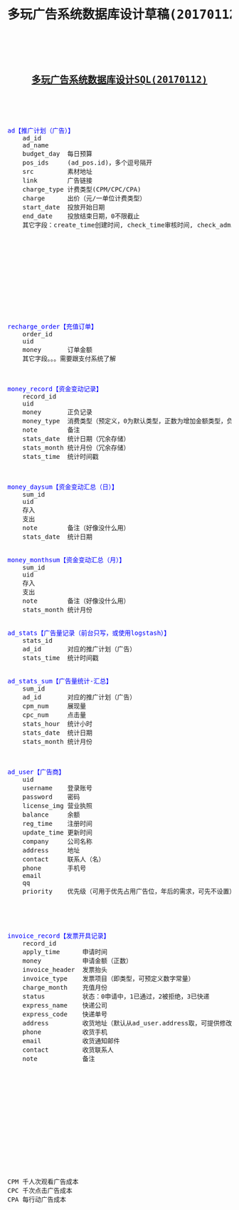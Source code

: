 <pre>


<h1><center>多玩广告系统数据库设计草稿(20170112)</center></h1>
<h2>
    <center><a href="/doc/adsysDbDesignSql" target="_blank">多玩广告系统数据库设计SQL(20170112)</a></center>
</h2>


<font color="blue">ad【推广计划（广告）】</font>
    ad_id
    ad_name
    budget_day	每日预算
    pos_ids     (ad_pos.id)，多个逗号隔开
    src         素材地址
    link		广告链接
    charge_type	计费类型(CPM/CPC/CPA)
    charge		出价（元/一单位计费类型）
    start_date	投放开始日期
    end_date	投放结束日期，0不限截止
    其它字段：create_time创建时间, check_time审核时间, check_admin审核人, check_status审核状态(待审核0，已通过1，已拒绝2)


<!--

<font color="blue">ad_form【广告位模板】</font>
    charge_type决定尺寸集合，选择尺寸集合后，可知道有多少位置
    charge_type     计费类型：cpm, cpc
    width
    height
    pos_id




<font color="blue">ad_pos【广告位】</font>
    pos_id
    pos_name        
    charge_type     计费类型：cpm, cpc
    width
    height
    sketch_url      广告位示意图
-->


<!--
<font color="blue">r_ad_pos【广告位】</font>
	pos_id
	pos_name	如“新闻阅读页C1”
charge_type

	dimension	格式【宽,高】，例如1000,90
	ad_base_id
	available	是否可用（用于管理员进行上下架）
	used		是否被占用-->
	


<!--
<font color="blue">ad_form【广告位模板】</font>
    form_id
    form_type       模板类型：1图片类型 2复杂类型（信息流广告）
    form_name       描述名，如“新闻banner图片广告1000x90”
    

<font color="blue">ad_form_field【广告位模板扩展字段】</font>
    field_id
    form_type       模板类型：同ad_form.form_type
    field_type      扩展字段类型：number数字, string字符串, text大文本
    field_name      扩展字段名
    field_desc      字段描述
    default_value   字段默认值
    widget_type     后台表单控件类型，如image, input, textarea, select, radio, checkbox


<font color="blue">ad_form_data【广告位模板扩展数据】</font>
    data_id
    form_id         数据所属的广告位模板
    field_name      字段名（冗余存储ad_form_field.field_name）
    field_type      字段类型（冗余存储ad_form_field.field_type）
    number_value    数字类型的数据
    string_value    字符串数据
    text_value      大文本数据
    update_time     添加或更新时间-->


		
<font color="blue">recharge_order【充值订单】</font>
    order_id
    uid
    money       订单金额
    其它字段。。。需要跟支付系统了解



<font color="blue">money_record【资金变动记录】</font>
	record_id
	uid
	money		正负记录
	money_type	消费类型（预定义，0为默认类型，正数为增加金额类型，负数为减少金额类型）
	note		备注
	stats_date	统计日期（冗余存储）
	stats_month	统计月份（冗余存储）
	stats_time	统计时间戳
	


<font color="blue">money_daysum【资金变动汇总（日）】</font>
	sum_id
	uid
	存入
	支出
	note		备注（好像没什么用）
	stats_date	统计日期


<font color="blue">money_monthsum【资金变动汇总（月）】</font>
	sum_id
	uid
	存入
	支出
	note		备注（好像没什么用）
	stats_month	统计月份

	
<font color="blue">ad_stats【广告量记录（前台只写，或使用logstash）】</font>
	stats_id
	ad_id		对应的推广计划（广告）
	stats_time	统计时间戳


<font color="blue">ad_stats_sum【广告量统计-汇总】</font>
	sum_id
	ad_id		对应的推广计划（广告）
	cpm_num		展现量
	cpc_num		点击量
	stats_hour	统计小时
	stats_date	统计日期
	stats_month	统计月份
	


<font color="blue">ad_user【广告商】</font>
	uid
	username	登录账号
	password	密码
	license_img	营业执照
	balance		余额
	reg_time	注册时间
	update_time	更新时间
	company		公司名称
	address		地址
	contact		联系人（名）
	phone		手机号
	email		
	qq
	priority	优先级（可用于优先占用广告位，年后的需求，可先不设置）



	
	
<font color="blue">invoice_record【发票开具记录】</font>
	record_id
	apply_time	    申请时间
	money		    申请金额（正数）
	invoice_header	发票抬头
	invoice_type	发票项目（即类型，可预定义数字常量）
	charge_month	充值月份
	status		    状态：0申请中，1已通过，2被拒绝，3已快递
    express_name    快递公司
    express_code    快递单号
	address		    收货地址（默认从ad_user.address取，可提供修改）
	phone		    收货手机
	email		    收货通知邮件
	contact		    收货联系人
	note		    备注
















CPM 千人次观看广告成本
CPC 千次点击广告成本
CPA 每行动广告成本



</pre>